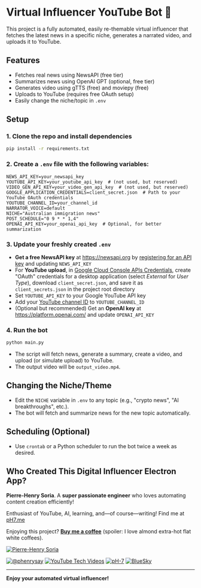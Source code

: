 # Virtual Influencer YouTube Bot 🤖

This project is a fully automated, easily re-themable virtual influencer that fetches the latest news in a specific niche, generates a narrated video, and uploads it to YouTube.

## Features
- Fetches real news using NewsAPI (free tier)
- Summarizes news using OpenAI GPT (optional, free tier)
- Generates video using gTTS (free) and moviepy (free)
- Uploads to YouTube (requires free OAuth setup)
- Easily change the niche/topic in `.env`

## Setup

### 1. Clone the repo and install dependencies
```sh
pip install -r requirements.txt
```

### 2. Create a `.env` file with the following variables:
```
NEWS_API_KEY=your_newsapi_key
YOUTUBE_API_KEY=your_youtube_api_key  # (not used, but reserved)
VIDEO_GEN_API_KEY=your_video_gen_api_key  # (not used, but reserved)
GOOGLE_APPLICATION_CREDENTIALS=client_secret.json  # Path to your YouTube OAuth credentials
YOUTUBE_CHANNEL_ID=your_channel_id
NARRATOR_VOICE=default
NICHE="Australian immigration news"
POST_SCHEDULE="0 9 * * 1,4"
OPENAI_API_KEY=your_openai_api_key  # Optional, for better summarization
```

### 3. Update your freshly created `.env`

- **Get a free NewsAPI key** at https://newsapi.org by [registering for an API key](https://newsapi.org/register) and updating `NEWS_API_KEY`
- For **YouTube upload**, in [Google Cloud Console APIs Credentials](https://console.cloud.google.com/apis/credentials), create "OAuth" credentials for a desktop application (select *External* for *User Type*), download `client_secret.json`, and save it as `client_secrets.json` in the project root directory
- Set `YOUTUBE_API_KEY` to your Google YouTube API key
- Add your [YouTube channel ID](https://www.youtube.com/account_advanced) to `YOUTUBE_CHANNEL_ID`
- (Optional but recommended) Get an **OpenAI key** at https://platform.openai.com/ and update `OPENAI_API_KEY`


### 4. Run the bot

```sh
python main.py
```

- The script will fetch news, generate a summary, create a video, and upload (or simulate upload) to YouTube.
- The output video will be `output_video.mp4`.

## Changing the Niche/Theme
- Edit the `NICHE` variable in `.env` to any topic (e.g., "crypto news", "AI breakthroughs", etc.).
- The bot will fetch and summarize news for the new topic automatically.

## Scheduling (Optional)
- Use `crontab` or a Python scheduler to run the bot twice a week as desired.


## Who Created This Digital Influencer Electron App?

**Pierre-Henry Soria**. A **super passionate engineer** who loves automating content creation efficiently!

Enthusiast of YouTube, AI, learning, and—of course—writing! Find me at [pH7.me](https://ph7.me)

Enjoying this project? **[Buy me a coffee](https://ko-fi.com/phenry)** (spoiler: I love almond extra-hot flat white coffees).

[![Pierre-Henry Soria](https://s.gravatar.com/avatar/a210fe61253c43c869d71eaed0e90149?s=200)](https://ph7.me "Pierre-Henry Soria’s personal website")

[![@phenrysay][x-icon]](https://x.com/phenrysay "Follow Me on X")  [![YouTube Tech Videos][youtube-icon]](https://www.youtube.com/@pH7Programming "My YouTube Tech Channel")  [![pH-7][github-icon]](https://github.com/pH-7 "Follow Me on GitHub")  [![BlueSky][bsky-icon]](https://bsky.app/profile/ph7s.bsky.social "Follow Me on BlueSky")


---

**Enjoy your automated virtual influencer!** 



<!-- GitHub's Markdown reference links -->
[x-icon]: https://img.shields.io/badge/x-000000?style=for-the-badge&logo=x
[bsky-icon]: https://img.shields.io/badge/BlueSky-00A8E8?style=for-the-badge&logo=bluesky&logoColor=white
[github-icon]: https://img.shields.io/badge/GitHub-100000?style=for-the-badge&logo=github&logoColor=white
[youtube-icon]: https://img.shields.io/badge/YouTube-FF0000?style=for-the-badge&logo=youtube&logoColor=white
